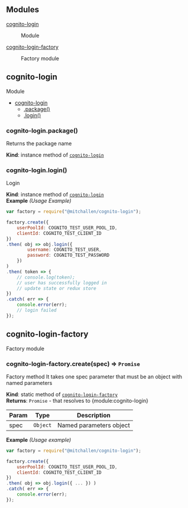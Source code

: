 ## Modules

<dl>
<dt><a href="#module_cognito-login">cognito-login</a></dt>
<dd><p>Module</p>
</dd>
<dt><a href="#module_cognito-login-factory">cognito-login-factory</a></dt>
<dd><p>Factory module</p>
</dd>
</dl>

<a name="module_cognito-login"></a>

## cognito-login
Module


* [cognito-login](#module_cognito-login)
    * [.package()](#module_cognito-login+package)
    * [.login()](#module_cognito-login+login)

<a name="module_cognito-login+package"></a>

### cognito-login.package()
Returns the package name

**Kind**: instance method of <code>[cognito-login](#module_cognito-login)</code>  
<a name="module_cognito-login+login"></a>

### cognito-login.login()
Login

**Kind**: instance method of <code>[cognito-login](#module_cognito-login)</code>  
**Example** *(Usage Example)*  
```js
var factory = require("@mitchallen/cognito-login");

factory.create({
    userPoolId: COGNITO_TEST_USER_POOL_ID,
    clientId: COGNITO_TEST_CLIENT_ID
})
.then( obj => obj.login({
        username: COGNITO_TEST_USER,    
        password: COGNITO_TEST_PASSWORD 
    })
)
.then( token => {
    // console.log(token);
    // user has successfully logged in
    // update state or redux store
})
.catch( err => { 
    console.error(err);
    // login failed 
});
```
<a name="module_cognito-login-factory"></a>

## cognito-login-factory
Factory module

<a name="module_cognito-login-factory.create"></a>

### cognito-login-factory.create(spec) ⇒ <code>Promise</code>
Factory method 
It takes one spec parameter that must be an object with named parameters

**Kind**: static method of <code>[cognito-login-factory](#module_cognito-login-factory)</code>  
**Returns**: <code>Promise</code> - that resolves to {module:cognito-login}  

| Param | Type | Description |
| --- | --- | --- |
| spec | <code>Object</code> | Named parameters object |

**Example** *(Usage example)*  
```js
var factory = require("@mitchallen/cognito-login");

factory.create({
    userPoolId: COGNITO_TEST_USER_POOL_ID,
    clientId: COGNITO_TEST_CLIENT_ID
})
.then( obj => obj.login({ ... }) )
.catch( err => { 
    console.error(err);
});
```
